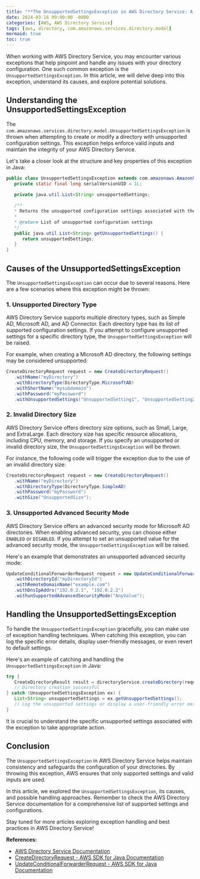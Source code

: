 ```yaml
---
title: "**The UnsupportedSettingsException in AWS Directory Service: A Comprehensive Guide**"
date: 2024-03-16 09:00:00 -0000
categories: [AWS, AWS Directory Service]
tags: [aws, directory, com.amazonaws.services.directory.model]
mermaid: true
toc: true
---
```



When working with AWS Directory Service, you may encounter various exceptions that help pinpoint and handle any issues with your directory configuration. One such common exception is the `UnsupportedSettingsException`. In this article, we will delve deep into this exception, understand its causes, and explore potential solutions.

## Understanding the UnsupportedSettingsException
The `com.amazonaws.services.directory.model.UnsupportedSettingsException` is thrown when attempting to create or modify a directory with unsupported configuration settings. This exception helps enforce valid inputs and maintain the integrity of your AWS Directory Service.

Let's take a closer look at the structure and key properties of this exception in Java:
```java
public class UnsupportedSettingsException extends com.amazonaws.AmazonServiceException {
   private static final long serialVersionUID = 1L;
   
   private java.util.List<String> unsupportedSettings;

   /**
   * Returns the unsupported configuration settings associated with the exception.
   *
   * @return List of unsupported configuration settings
   */
   public java.util.List<String> getUnsupportedSettings() {
      return unsupportedSettings;
   }
}
```

## Causes of the UnsupportedSettingsException
The `UnsupportedSettingsException` can occur due to several reasons. Here are a few scenarios where this exception might be thrown:

### 1. Unsupported Directory Type
AWS Directory Service supports multiple directory types, such as Simple AD, Microsoft AD, and AD Connector. Each directory type has its list of supported configuration settings. If you attempt to configure unsupported settings for a specific directory type, the `UnsupportedSettingsException` will be raised. 

For example, when creating a Microsoft AD directory, the following settings may be considered unsupported:
```java
CreateDirectoryRequest request = new CreateDirectoryRequest()
   .withName("myDirectory")
   .withDirectoryType(DirectoryType.MicrosoftAD)
   .withShortName("mysubdomain")
   .withPassword("myPassword")
   .withUnsupportedSettings("UnsupportedSetting1", "UnsupportedSetting2");
```

### 2. Invalid Directory Size
AWS Directory Service offers directory size options, such as Small, Large, and ExtraLarge. Each directory size has specific resource allocations, including CPU, memory, and storage. If you specify an unsupported or invalid directory size, the `UnsupportedSettingsException` will be thrown.

For instance, the following code will trigger the exception due to the use of an invalid directory size:
```java
CreateDirectoryRequest request = new CreateDirectoryRequest()
   .withName("myDirectory")
   .withDirectoryType(DirectoryType.SimpleAD)
   .withPassword("myPassword")
   .withSize("UnsupportedSize");
```

### 3. Unsupported Advanced Security Mode
AWS Directory Service offers an advanced security mode for Microsoft AD directories. When enabling advanced security, you can choose either `ENABLED` or `DISABLED`. If you attempt to set an unsupported value for the advanced security mode, the `UnsupportedSettingsException` will be raised.

Here's an example that demonstrates an unsupported advanced security mode:
```java
UpdateConditionalForwarderRequest request = new UpdateConditionalForwarderRequest()
   .withDirectoryId("myDirectoryId")
   .withRemoteDomainName("example.com")
   .withDnsIpAddrs("192.0.2.1", "192.0.2.2")
   .withunSupportedAdvancedSecurityMode("AnyValue");
```

## Handling the UnsupportedSettingsException
To handle the `UnsupportedSettingsException` gracefully, you can make use of exception handling techniques. When catching this exception, you can log the specific error details, display user-friendly messages, or even revert to default settings.

Here's an example of catching and handling the `UnsupportedSettingsException` in Java:
```java
try {
   CreateDirectoryResult result = directoryService.createDirectory(request);
   // Directory creation successful
} catch (UnsupportedSettingsException ex) {
   List<String> unsupportedSettings = ex.getUnsupportedSettings();
   // Log the unsupported settings or display a user-friendly error message
}
```

It is crucial to understand the specific unsupported settings associated with the exception to take appropriate action.

## Conclusion
The `UnsupportedSettingsException` in AWS Directory Service helps maintain consistency and safeguards the configuration of your directories. By throwing this exception, AWS ensures that only supported settings and valid inputs are used.

In this article, we explored the `UnsupportedSettingsException`, its causes, and possible handling approaches. Remember to check the AWS Directory Service documentation for a comprehensive list of supported settings and configurations.

Stay tuned for more articles exploring exception handling and best practices in AWS Directory Service!

**References:**
- [AWS Directory Service Documentation](https://docs.aws.amazon.com/directoryservice/latest/api/Welcome.html)
- [CreateDirectoryRequest - AWS SDK for Java Documentation](https://docs.aws.amazon.com/AWSJavaSDK/latest/javadoc/index.html?com/amazonaws/services/directory/model/CreateDirectoryRequest.html)
- [UpdateConditionalForwarderRequest - AWS SDK for Java Documentation](https://docs.aws.amazon.com/AWSJavaSDK/latest/javadoc/index.html?com/amazonaws/services/directory/model/UpdateConditionalForwarderRequest.html)